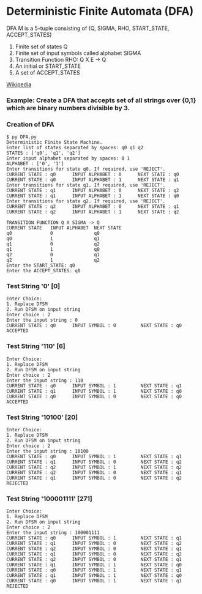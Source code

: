 # Deterministic Finite Automata (DFA)

DFA M is a 5-tuple consisting of (Q, SIGMA, RHO, START_STATE, ACCEPT_STATES)

1. Finite set of states Q
2. Finite set of input symbols called alphabet SIGMA
3. Transition Function RHO: Q X E -> Q
4. An initial or START_STATE
5. A set of ACCEPT_STATES

[Wikipedia]

### Example: Create a DFA that accepts set of all strings over {0,1} which are binary numbers divisible by 3.

### Creation of DFA
```
$ py DFA.py
Deterministic Finite State Machine.
Enter list of states separated by spaces: q0 q1 q2
STATES : ['q0', 'q1', 'q2']
Enter input alphabet separated by spaces: 0 1
ALPHABET : ['0', '1']
Enter transitions for state q0. If required, use 'REJECT'.
CURRENT STATE : q0      INPUT ALPHABET : 0      NEXT STATE : q0
CURRENT STATE : q0      INPUT ALPHABET : 1      NEXT STATE : q1
Enter transitions for state q1. If required, use 'REJECT'.
CURRENT STATE : q1      INPUT ALPHABET : 0      NEXT STATE : q2
CURRENT STATE : q1      INPUT ALPHABET : 1      NEXT STATE : q0
Enter transitions for state q2. If required, use 'REJECT'.
CURRENT STATE : q2      INPUT ALPHABET : 0      NEXT STATE : q1
CURRENT STATE : q2      INPUT ALPHABET : 1      NEXT STATE : q2

TRANSITION FUNCTION Q X SIGMA -> Q
CURRENT STATE   INPUT ALPHABET  NEXT STATE
q0              0               q0
q0              1               q1
q1              0               q2
q1              1               q0
q2              0               q1
q2              1               q2
Enter the START_STATE: q0
Enter the ACCEPT_STATES: q0
```

### Test String '0' [0]

```
Enter Choice:
1. Replace DFSM
2. Run DFSM on input string
Enter choice : 2
Enter the input string : 0
CURRENT STATE : q0      INPUT SYMBOL : 0         NEXT STATE : q0
ACCEPTED
```
### Test String '110' [6]

```
Enter Choice:
1. Replace DFSM
2. Run DFSM on input string
Enter choice : 2
Enter the input string : 110
CURRENT STATE : q0      INPUT SYMBOL : 1         NEXT STATE : q1
CURRENT STATE : q1      INPUT SYMBOL : 1         NEXT STATE : q0
CURRENT STATE : q0      INPUT SYMBOL : 0         NEXT STATE : q0
ACCEPTED
```

### Test String '10100' [20]

```
Enter Choice:
1. Replace DFSM
2. Run DFSM on input string
Enter choice : 2
Enter the input string : 10100
CURRENT STATE : q0      INPUT SYMBOL : 1         NEXT STATE : q1
CURRENT STATE : q1      INPUT SYMBOL : 0         NEXT STATE : q2
CURRENT STATE : q2      INPUT SYMBOL : 1         NEXT STATE : q2
CURRENT STATE : q2      INPUT SYMBOL : 0         NEXT STATE : q1
CURRENT STATE : q1      INPUT SYMBOL : 0         NEXT STATE : q2
REJECTED
```

### Test String '100001111' [271]

```
Enter Choice:
1. Replace DFSM
2. Run DFSM on input string
Enter choice : 2
Enter the input string : 100001111
CURRENT STATE : q0      INPUT SYMBOL : 1         NEXT STATE : q1
CURRENT STATE : q1      INPUT SYMBOL : 0         NEXT STATE : q2
CURRENT STATE : q2      INPUT SYMBOL : 0         NEXT STATE : q1
CURRENT STATE : q1      INPUT SYMBOL : 0         NEXT STATE : q2
CURRENT STATE : q2      INPUT SYMBOL : 0         NEXT STATE : q1
CURRENT STATE : q1      INPUT SYMBOL : 1         NEXT STATE : q0
CURRENT STATE : q0      INPUT SYMBOL : 1         NEXT STATE : q1
CURRENT STATE : q1      INPUT SYMBOL : 1         NEXT STATE : q0
CURRENT STATE : q0      INPUT SYMBOL : 1         NEXT STATE : q1
REJECTED
```

[Wikipedia]: https://en.wikipedia.org/wiki/Deterministic_finite_automaton
